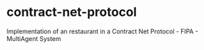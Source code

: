 # contract-net-protocol
Implementation of an restaurant in a Contract Net Protocol - FIPA - MultiAgent System

